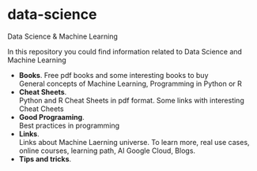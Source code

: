 # data-science
Data Science &amp; Machine Learning


In this repository you could find information related to Data Science and Machine Learning

<ul>
	<li><b>Books</b>. Free pdf books and some interesting books to buy</br>
		General concepts of Machine Learning, Programming in Python or R</li>
	<li><b>Cheat Sheets</b>.<br>
		Python and R Cheat Sheets in pdf format. Some links with interesting Cheat Cheets</li>
	<li><b>Good Prograaming</b>.<br>
		Best practices in programming</li>
	<li><b>Links</b>.<br>
		Links about Machine Laerning universe.
		To learn more, real use cases, online courses, learning path, AI Google Cloud, Blogs.</li>
	<li><b>Tips and tricks</b>.<br></li>
</ul>
		
	
	
		
		
		
